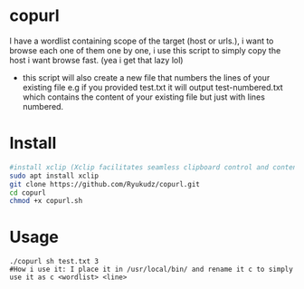 # copurl
I have a wordlist containing scope of the target (host or urls.), i want to browse each one of them one by one, 
i use this script to simply copy the host i want browse fast. (yea i get that lazy lol)

- this script will also create a new file that numbers the lines of your existing file e.g if you provided test.txt it will output test-numbered.txt which contains the content of your existing file but just with lines numbered.

# Install
```sh
#install xclip (Xclip facilitates seamless clipboard control and content management in Linux.)
sudo apt install xclip
git clone https://github.com/Ryukudz/copurl.git
cd copurl
chmod +x copurl.sh
```
# Usage
```
./copurl sh test.txt 3
#How i use it: I place it in /usr/local/bin/ and rename it c to simply use it as c <wordlist> <line>
```

